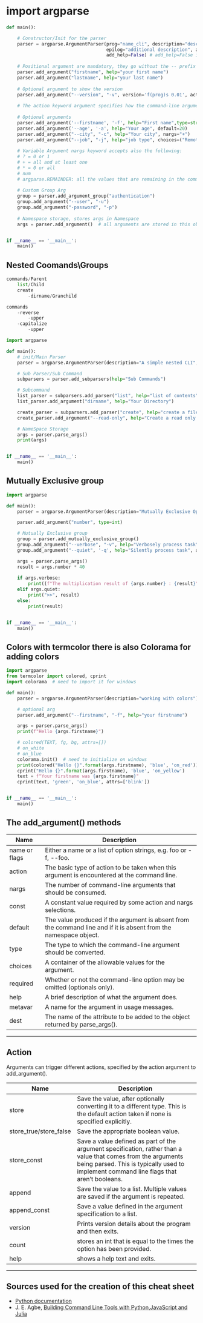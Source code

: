 # import argparse
````python
def main():

    # Constructor/Init for the parser
    parser = argparse.ArgumentParser(prog="name_cli", description="description cli",
                                     epilog="additional description", allow_abbrev=True,
                                     add_help=False) # add_help=False if I want to hide the --help info
    
    # Positional argument are mandatory, they go without the -- prefix
    parser.add_argument("firstname", help="your first name")
    parser.add_argument("lastname", help="your last name")
    
    # Optional argument to show the version
    parser.add_argument("--version", "-v", version='f(prog)s 0.01', action="version")
    
    # The action keyword argument specifies how the command-line arguments should be handled. 
    
    # Optional arguments
    parser.add_argument('--firstname', '-f', help="First name",type=str, default="cookieMonster", nargs=3)
    parser.add_argument('--age', '-a', help="Your age", default=20)
    parser.add_argument("--city", "-c", help="Your city", nargs="+")
    parser.add_argument("--job", "-j", help="job type", choices=("Remote", "Full time"))
    
    # Variable Argument nargs keyword accepts also the following:
    # ? = 0 or 1
    # + = all and at least one
    # * = 0 or all
    # num
    # argparse.REMAINDER: all the values that are remaining in the command line
    
    # Custom Group Arg
    group = parser.add_argument_group("authentication")
    group.add_argument("--user", "-u")
    group.add_argument("-password", "-p")
    
    # Namespace storage, stores args in Namespace
    args = parser.add_argument()  # all arguments are stored in this object


if __name__ == '__main__':
    main()

````
## Nested Coomands\Groups
````python
commands/Parent
    list/Child
    create
        -dirname/Granchild

commands
    -reverse
        -upper
    -capitalize
        -upper

import argparse

def main():
    # init/Main Parser
    parser = argparse.ArgumentParser(description="A simple nested CLI", prog="nested_group")

    # Sub Parser/Sub Command
    subparsers = parser.add_subparsers(help="Sub Commands")

    # Subcommand
    list_parser = subparsers.add_parser("list", help="list of contents")
    list_parser.add_argument("dirname", help="Your Directory")

    create_parser = subparsers.add_parser("create", help="create a file")
    create_parser.add_argument("--read-only", help="Create a read only file")

    # NameSpace Storage
    args = parser.parse_args()
    print(args)


if __name__ == '__main__':
    main()
````
## Mutually Exclusive group
````python
import argparse

def main():
    parser = argparse.ArgumentParser(description="Mutually Exclusive Options")

    parser.add_argument("number", type=int)

    # Mutually Exclusive group
    group = parser.add_mutually_exclusive_group()
    group.add_argument("--verbose", "-v", help="Verbosely process task", action="store_true")
    group.add_argument("--quiet", '-q', help="Silently process task", action="store_true")

    args = parser.parse_args()
    result = args.number * 40
    
    if args.verbose:
        print((f"The multiplication result of {args.number} : {result}"))
    elif args.quiet:
        print(">>", result)
    else:
        print(result)


if __name__ == '__main__':
    main()
````
## Colors with termcolor there is also Colorama for adding colors
````python
import argparse
from termcolor import colored, cprint
import colorama  # need to import it for windows

def main():
    parser = argparse.ArgumentParser(description="working with colors")

    # optional arg
    parser.add_argument("--firstname", "-f", help="your firstname")

    args = parser.parse_args()
    print(f"Hello {args.firstname}")

    # colored(TEXT, fg, bg, attrs=[])
    # on_white
    # on_blue
    colorama.init()  # need to initialize on windows
    print(colored("Hello {}".format(args.firstname), 'blue', 'on_red'))  # single quotes around colors!
    cprint("Hello {}".format(args.firstname), 'blue', 'on_yellow') 
    text = f"Your firstname was {args.firstname}"
    cprint(text, 'green', 'on_blue', attrs=['blink'])


if __name__ == '__main__':
    main()
````
## The add_argument() methods
| Name | Description |
|------|-------------|
| name or flags | Either a name or a list of option strings, e.g. foo or -f, --foo.
| action | The basic type of action to be taken when this argument is encountered at the command line.
| nargs | The number of command-line arguments that should be consumed.
| const | A constant value required by some action and nargs selections.
| default | The value produced if the argument is absent from the command line and if it is absent from the namespace object.
| type | The type to which the command-line argument should be converted.
| choices | A container of the allowable values for the argument.
| required | Whether or not the command-line option may be omitted (optionals only).
| help | A brief description of what the argument does.
| metavar | A name for the argument in usage messages.
| dest | The name of the attribute to be added to the object returned by parse_args().
___
## Action
Arguments can trigger different actions, specified by the action argument to add_argument().

| Name | Description |
|------|-------------|
| store | Save the value, after optionally converting it to a different type. This is the default action taken if none is specified explicitly.
| store_true/store_false | Save the appropriate boolean value.
| store_const | Save a value defined as part of the argument specification, rather than a value that comes from the arguments being parsed. This is typically used to implement command line flags that aren’t booleans.
| append | Save the value to a list. Multiple values are saved if the argument is repeated.
| append_const | Save a value defined in the argument specification to a list.
| version | Prints version details about the program and then exits.
| count | stores an int that is equal to the times the option has been provided.
| help | shows a help text and exits.
___
## Sources used for the creation of this cheat sheet
- [Python documentation](https://docs.python.org/3.9/library/argparse.html#dest)
- J. E. Agbe, [Building Command Line Tools with Python,JavaScript and Julia](https://www.udemy.com/course/building-command-line-tools-with-pythonjavascript-and-julia)

